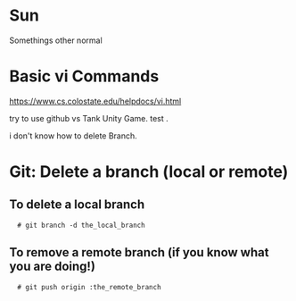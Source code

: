 # Sun 
Somethings other normal

# Basic vi Commands
https://www.cs.colostate.edu/helpdocs/vi.html

try to use github vs Tank Unity Game.
test .

i don't know how to delete Branch.

# Git: Delete a branch (local or remote)

## To delete a local branch

      # git branch -d the_local_branch

## To remove a remote branch (if you know what you are doing!)

      # git push origin :the_remote_branch
